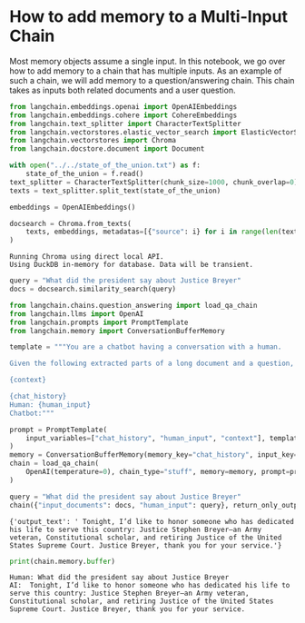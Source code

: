 # How to add memory to a Multi-Input Chain

Most memory objects assume a single input. In this notebook, we go over how to add memory to a chain that has multiple inputs. As an example of such a chain, we will add memory to a question/answering chain. This chain takes as inputs both related documents and a user question.


```python
from langchain.embeddings.openai import OpenAIEmbeddings
from langchain.embeddings.cohere import CohereEmbeddings
from langchain.text_splitter import CharacterTextSplitter
from langchain.vectorstores.elastic_vector_search import ElasticVectorSearch
from langchain.vectorstores import Chroma
from langchain.docstore.document import Document
```


```python
with open("../../state_of_the_union.txt") as f:
    state_of_the_union = f.read()
text_splitter = CharacterTextSplitter(chunk_size=1000, chunk_overlap=0)
texts = text_splitter.split_text(state_of_the_union)

embeddings = OpenAIEmbeddings()
```


```python
docsearch = Chroma.from_texts(
    texts, embeddings, metadatas=[{"source": i} for i in range(len(texts))]
)
```

    Running Chroma using direct local API.
    Using DuckDB in-memory for database. Data will be transient.
    


```python
query = "What did the president say about Justice Breyer"
docs = docsearch.similarity_search(query)
```


```python
from langchain.chains.question_answering import load_qa_chain
from langchain.llms import OpenAI
from langchain.prompts import PromptTemplate
from langchain.memory import ConversationBufferMemory
```


```python
template = """You are a chatbot having a conversation with a human.

Given the following extracted parts of a long document and a question, create a final answer.

{context}

{chat_history}
Human: {human_input}
Chatbot:"""

prompt = PromptTemplate(
    input_variables=["chat_history", "human_input", "context"], template=template
)
memory = ConversationBufferMemory(memory_key="chat_history", input_key="human_input")
chain = load_qa_chain(
    OpenAI(temperature=0), chain_type="stuff", memory=memory, prompt=prompt
)
```


```python
query = "What did the president say about Justice Breyer"
chain({"input_documents": docs, "human_input": query}, return_only_outputs=True)
```




    {'output_text': ' Tonight, I’d like to honor someone who has dedicated his life to serve this country: Justice Stephen Breyer—an Army veteran, Constitutional scholar, and retiring Justice of the United States Supreme Court. Justice Breyer, thank you for your service.'}




```python
print(chain.memory.buffer)
```

    
    Human: What did the president say about Justice Breyer
    AI:  Tonight, I’d like to honor someone who has dedicated his life to serve this country: Justice Stephen Breyer—an Army veteran, Constitutional scholar, and retiring Justice of the United States Supreme Court. Justice Breyer, thank you for your service.
    


```python

```
